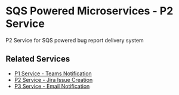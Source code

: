 # SQS Powered Microservices - P2 Service

P2 Service for SQS powered bug report delivery system

## Related Services  
- [P1 Service - Teams Notification](https://github.com/Calum-DC/p1_service)  
- [P2 Service - Jira Issue Creation](https://github.com/Calum-DC/p2_service)  
- [P3 Service - Email Notification](https://github.com/Calum-DC/p3_service)  
